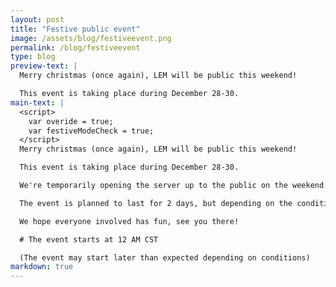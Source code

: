 ```yaml
---
layout: post
title: "Festive public event"
image: /assets/blog/festiveevent.png
permalink: /blog/festiveevent
type: blog
preview-text: | 
  Merry christmas (once again), LEM will be public this weekend!

  This event is taking place during December 28-30.
main-text: | 
  <script>
    var overide = true;
    var festiveModeCheck = true;
  </script>
  Merry christmas (once again), LEM will be public this weekend!

  This event is taking place during December 28-30.

  We're temporarily opening the server up to the public on the weekend. There will be no sign-ups or anything like that required to participate, If you've been wanting to try the server out before it goes public this would be your chance!

  The event is planned to last for 2 days, but depending on the conditions might last longer and the server might temporarily re-enter its closed state if no moderators are able to keep an eye on the server at the time. (We will try our best to prevent this though!)

  We hope everyone involved has fun, see you there!

  # The event starts at 12 AM CST

  (The event may start later than expected depending on conditions)
markdown: true
---
```

